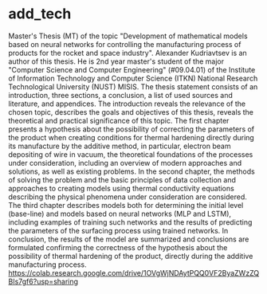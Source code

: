 # add_tech
Master's Thesis (MT) of the topic "Development of mathematical models based on neural networks for controlling the manufacturing process of products for the rocket and space industry". 
Alexander Kudriavtsev is an author of this thesis. He is 2nd year master's student оf the major "Computer Science and Computer Engineering" (#09.04.01) of the Institute of Information Technology and Computer Science (ITKN) National Research Technological University (NUST) MISIS. The thesis statement consists of an introduction, three sections, a conclusion, a list of used sources and literature, and appendices. The introduction reveals the relevance of the chosen topic, describes the goals and objectives of this thesis, reveals the theoretical and practical significance of this topic.
The first chapter presents a hypothesis about the possibility of correcting the parameters of the product when creating conditions for thermal hardening directly during its manufacture by the additive method, in particular, electron beam depositing of wire in vacuum, the theoretical foundations of the processes under consideration, including an overview of modern approaches and solutions, as well as existing problems. 
In the second chapter, the methods of solving the problem and the basic principles of data collection and approaches to creating models using thermal conductivity equations describing the physical phenomena under consideration are considered.
The third chapter describes models both for determining the initial level (base-line) and models based on neural networks (MLP and LSTM), including examples of training such networks and the results of predicting the parameters of the surfacing process using trained networks. 
In conclusion, the results of the model are summarized and conclusions are formulated confirming the correctness of the hypothesis about the possibility of thermal hardening of the product, directly during the additive manufacturing process. 
https://colab.research.google.com/drive/1OVgWjNDAytPQQ0VF2ByaZWzZQBIs7gf6?usp=sharing
